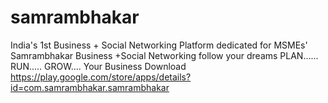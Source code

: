 # samrambhakar
India's 1st Business + Social Networking Platform dedicated for MSMEs'   Samrambhakar  Business +Social Networking   follow your dreams  PLAN...... RUN..... GROW.... Your Business  Download  https://play.google.com/store/apps/details?id=com.samrambhakar.samrambhakar
